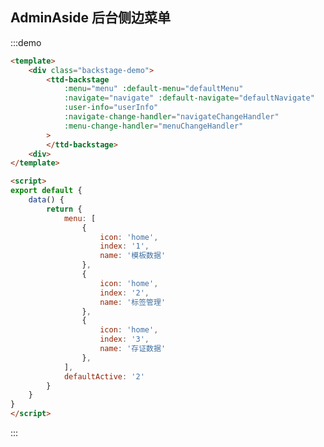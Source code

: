 <style>
.backstage-demo {
    height: 600px;
}
</style>

<script>
import { Random } from 'mockjs';

export default {
    data() {
        return {
            menu: [
                {
                    icon: 'home',
                    index: '1',
                    name: '模板数据'
                },
                {
                    icon: 'home',
                    index: '2',
                    name: '标签管理'
                },
                {
                    icon: 'home',
                    index: '3',
                    name: '存证数据'
                },
            ],
            defaultMenu: '2',
            navigate: [
                {
                    icon: 'home',
                    name: '首页',
                },
                {
                    icon: 'template',
                    name: '模板管理',
                },
                {
                    icon: 'evidence',
                    name: '存证数据',
                },
                {
                    icon: 'apply',
                    name: '取证申请',
                },
                {
                    icon: 'statistics',
                    name: '数据统计',
                },
                {
                    icon: 'manage',
                    name: '系统管理',
                },
            ], 
            defaultNavigate: '模板管理',
            userInfo: {
                name: Random.cname(),
                tel: Random.integer(18381335182, 18381355183),
                avatar: Random.dataImage('34x34', '头像'),
                menu: [
                    {
                        icon: 'people',
                        name: '个人中心',
                        handler() {
                            console.log('个人中心')
                        }
                    },
                    {
                        icon: 'back',
                        name: '退出',
                        handler() {
                            console.log('退出')
                        }
                    }
                ]
            }
        }
    },
    methods: {
        navigateChangeHandler(navigate) {
            this.$log('导航',navigate)
        },
        menuChangeHandler(menu) {
            this.$log('菜单',menu)            
        }
    }
}
</script>

## AdminAside 后台侧边菜单

:::demo 

```html
<template>
    <div class="backstage-demo">
        <ttd-backstage 
            :menu="menu" :default-menu="defaultMenu"
            :navigate="navigate" :default-navigate="defaultNavigate"
            :user-info="userInfo"
            :navigate-change-handler="navigateChangeHandler"
            :menu-change-handler="menuChangeHandler"
        >
        </ttd-backstage>
    <div>
</template>

<script>
export default {
    data() {
        return {
            menu: [
                {
                    icon: 'home',
                    index: '1',
                    name: '模板数据'
                },
                {
                    icon: 'home',
                    index: '2',
                    name: '标签管理'
                },
                {
                    icon: 'home',
                    index: '3',
                    name: '存证数据'
                },
            ],
            defaultActive: '2'
        }
    }
}
</script>
```
:::